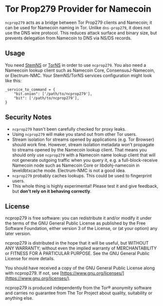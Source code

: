 # Tor Prop279 Provider for Namecoin

`ncprop279` acts as a bridge between Tor Prop279 clients and Namecoin; it can be used for Namecoin naming in Tor.  Unlike `dns-prop279`, it does not use the DNS wire protocol.  This reduces attack surface and binary size, but prevents delegation from Namecoin to DNS via NS/DS records.

## Usage

You need [StemNS](https://github.com/namecoin/StemNS) or [TorNS](https://github.com/meejah/TorNS) in order to use `ncprop279`.  You also need a Nameecoin lookup client such as Namecoin Core, ConsensusJ-Namecoin, or Electrum-NMC.  Your StemNS/TorNS services configuration might look like this:

~~~
_service_to_command = {
    "bit.onion": ['/path/to/ncprop279'],
    "bit": ['/path/to/ncprop279'],
}
~~~

## Security Notes

* `ncprop279` hasn't been carefully checked for proxy leaks.
* Using `ncprop279` will make you stand out from other Tor users.
* Stream isolation for streams opened by applications (e.g. Tor Browser) should work fine.  However, stream isolation metadata won't propagate to streams opened by the Namecoin lookup client.  That means you should only use `ncprop279` with a Namecoin name lookup client that will not generate outgoing traffic when you query it, e.g. a full-block-receive Namecoin node such as Namecoin Core or libdohj-namecoin in leveldbtxcache mode.  Electrum-NMC is not a good idea.
* `ncprop279` probably caches lookups.  This could be used to fingerprint users.
* This whole thing is highly experimental!  Please test it and give feedback, but **don't rely on it behaving correctly**.

## License

ncprop279 is free software: you can redistribute it and/or modify
it under the terms of the GNU General Public License as published by
the Free Software Foundation, either version 3 of the License, or
(at your option) any later version.

ncprop279 is distributed in the hope that it will be useful,
but WITHOUT ANY WARRANTY; without even the implied warranty of
MERCHANTABILITY or FITNESS FOR A PARTICULAR PURPOSE.  See the
GNU General Public License for more details.

You should have received a copy of the GNU General Public License
along with ncprop279.  If not, see [https://www.gnu.org/licenses/](https://www.gnu.org/licenses/).

ncprop279 is produced independently from the Tor® anonymity software and carries no guarantee from The Tor Project about quality, suitability or anything else.

